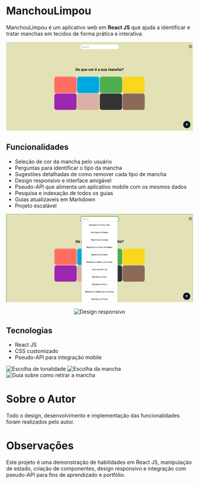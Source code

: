 # ManchouLimpou

ManchouLimpou é um aplicativo web em **React JS** que ajuda a identificar e tratar manchas em tecidos de forma prática e interativa.

![](<Assets/Screenshot 2025-08-26 at 13-20-00 Aplicação de Clima.png>)

## Funcionalidades

- Seleção de cor da mancha pelo usuário
- Perguntas para identificar o tipo da mancha
- Sugestões detalhadas de como remover cada tipo de mancha
- Design responsivo e interface amigável
- Pseudo-API que alimenta um aplicativo mobile com os mesmos dados
- Pesquisa e indexação de todos os guias
- Guias atualizaveis em Markdown
- Projeto escalável

![Indezação dos guias](Assets/2025-08-26_13-29.png)

<p align="center">
  <img src="Assets/Screenshot%202025-08-26%20at%2013-35-31%20De%20que%20cor%20é%20sua%20Mancha.png" alt="Design responsivo" width="600">
</p>

## Tecnologias

- React JS
- CSS customizado
- Pseudo-API para integração mobile

![Escolha de tonalidade](<Assets/Screenshot 2025-08-26 at 13-29-25 De que cor é sua Mancha.png>)
![Escolha da mancha](<Assets/Screenshot 2025-08-26 at 13-29-31 De que cor é sua Mancha.png>)
![Guia sobre como retirar a mancha](<Assets/Screenshot 2025-08-26 at 13-29-39 De que cor é sua Mancha.png>)

# Sobre o Autor

Todo o design, desenvolvimento e implementação das funcionalidades foram realizados pelo autor.

# Observações

Este projeto é uma demonstração de habilidades em React JS, manipulação de estado, criação de componentes, design responsivo e integração com pseudo-API para fins de aprendizado e portfólio.
